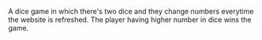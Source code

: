 A dice game in which there's two dice and they change numbers everytime the website is refreshed. The player having higher number in dice wins the game.
